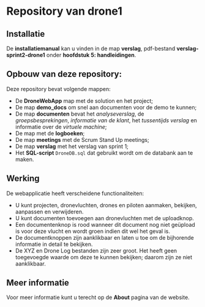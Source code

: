 # Repository van drone1

## Installatie

De **installatiemanual** kan u vinden in de map **verslag**, pdf-bestand **verslag-sprint2-drone1** onder **hoofdstuk 5: handleidingen**.

## Opbouw van deze repository:

Deze repository bevat volgende mappen:
* De **DroneWebApp** map met de solution en het project;
* De map **demo_docs** om snel aan documenten voor de demo te kunnen;
* De map **documenten** bevat het _analyseverslag_, de _groepsbesprekingen_, _informatie van de klant_, het _tussentijds verslag_ en informatie over de _virtuele machine_;
* De map met de **logboeken**;
* De map **meetings** met de Scrum Stand Up meetings;
* De map **verslag** met het verslag van sprint 1;
* Het **SQL-script** `DroneDB.sql` dat gebruikt wordt om de databank aan te maken.



## Werking

De webapplicatie heeft verscheidene functionaliteiten:
* U kunt projecten, dronevluchten, drones en piloten aanmaken, bekijken, aanpassen en verwijderen.
* U kunt documenten toevoegen aan dronevluchten met de uploadknop.
* Een documentenknop is rood wanneer dit document nog niet geüpload is voor deze vlucht en wordt groen indien dit wel het geval is.
* De documentknoppen zijn aanklikbaar en laten u toe om de bijhorende informatie in detail te bekijken.
* De XYZ en Drone Log bestanden zijn zeer groot. Het heeft geen toegevoegde waarde om deze te kunnen bekijken; daarom zijn ze niet aanklikbaar.

## Meer informatie

Voor meer informatie kunt u terecht op de **About** pagina van de website.
